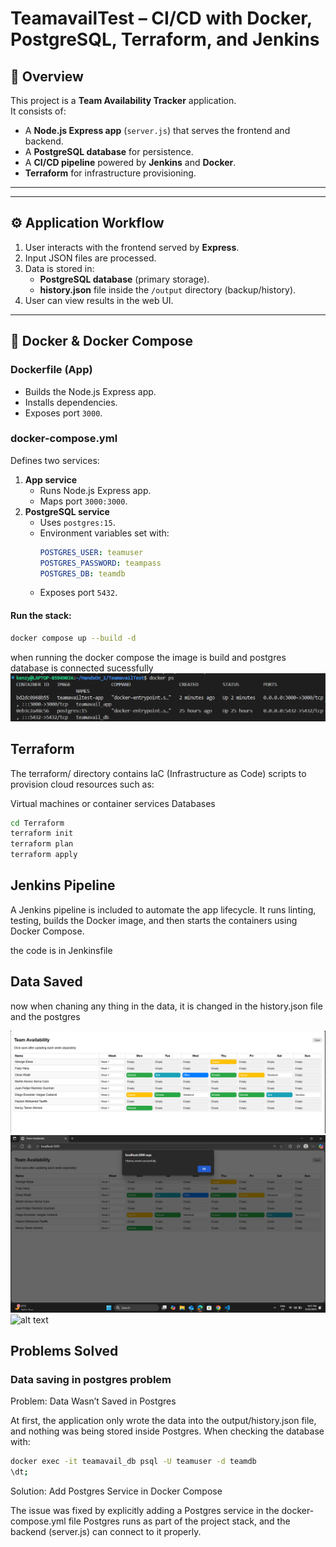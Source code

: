 # TeamavailTest – CI/CD with Docker, PostgreSQL, Terraform, and Jenkins

## 📌 Overview
This project is a **Team Availability Tracker** application.  
It consists of:
- A **Node.js Express app** (`server.js`) that serves the frontend and backend.
- A **PostgreSQL database** for persistence.
- A **CI/CD pipeline** powered by **Jenkins** and **Docker**.
- **Terraform** for infrastructure provisioning.

---

---

## ⚙️ Application Workflow
1. User interacts with the frontend served by **Express**.
2. Input JSON files are processed.
3. Data is stored in:
   - **PostgreSQL database** (primary storage).
   - **history.json** file inside the `/output` directory (backup/history).
4. User can view results in the web UI.

---

## 🐳 Docker & Docker Compose

### **Dockerfile (App)**
- Builds the Node.js Express app.
- Installs dependencies.
- Exposes port `3000`.

### **docker-compose.yml**
Defines two services:
1. **App service**
   - Runs Node.js Express app.
   - Maps port `3000:3000`.
2. **PostgreSQL service**
   - Uses `postgres:15`.
   - Environment variables set with:
     ```yaml
     POSTGRES_USER: teamuser
     POSTGRES_PASSWORD: teampass
     POSTGRES_DB: teamdb
     ```
   - Exposes port `5432`.

#### Run the stack:
```bash
docker compose up --build -d
```
when running the docker compose the image is build and postgres database is connected sucessfully 
![docker containers](image.png)

## Terraform 

The terraform/ directory contains IaC (Infrastructure as Code) scripts to provision cloud resources such as:

Virtual machines or container services
Databases 

```bash
cd Terraform
terraform init
terraform plan
terraform apply
```

## Jenkins Pipeline
A Jenkins pipeline is included to automate the app lifecycle.
It runs linting, testing, builds the Docker image, and then starts the containers using Docker Compose.

the code is in Jenkinsfile

## Data Saved
now when chaning any thing in the data, it is changed in the history.json file and the postgres 

![alt text](image-1.png)
![alt text](image-2.png)
![alt text](image-4.png)


## Problems Solved 

### Data saving in postgres problem 
Problem: Data Wasn’t Saved in Postgres

At first, the application only wrote the data into the output/history.json file, and nothing was being stored inside Postgres.
When checking the database with:
```bash
docker exec -it teamavail_db psql -U teamuser -d teamdb
\dt;
``` 
Solution: Add Postgres Service in Docker Compose

The issue was fixed by explicitly adding a Postgres service in the docker-compose.yml file
Postgres runs as part of the project stack, and the backend (server.js) can connect to it properly.